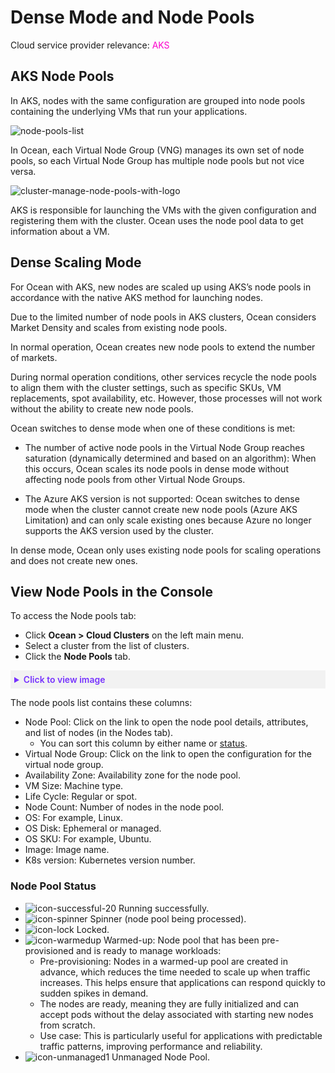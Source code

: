 #  Dense Mode and Node Pools

Cloud service provider relevance: <font color="#FC01CC">AKS</font>  

##  AKS Node Pools

In AKS, nodes with the same configuration are grouped into node pools containing the underlying VMs that run your applications.

![node-pools-list](https://github.com/spotinst/help/assets/159915991/d48abfb2-b129-4581-bdc9-3d867ffb39fa)


In Ocean, each Virtual Node Group (VNG) manages its own set of node pools, so each Virtual Node Group has multiple node pools but not vice versa.

![cluster-manage-node-pools-with-logo](https://github.com/spotinst/help/assets/159915991/814858ce-bf5f-4391-8a8c-8d4f266501ef)

AKS is responsible for launching the VMs with the given configuration and registering them with the cluster.
Ocean uses the node pool data to get information about a VM.

##  Dense Scaling Mode

For Ocean with AKS, new nodes are scaled up using AKS’s node pools in accordance with the native AKS method for launching nodes.

Due to the limited number of node pools in AKS clusters, Ocean considers Market Density and scales from existing node pools. 

In normal operation, Ocean creates new node pools to extend the number of markets. 

During normal operation conditions, other services recycle the node pools to align them with the cluster settings, such as specific SKUs, VM replacements, spot availability, etc. However, those processes will not work without the ability to create new node pools.

Ocean switches to dense mode when one of these conditions is met:

* The number of active node pools in the Virtual Node Group reaches saturation (dynamically determined and based on an algorithm): When this occurs, Ocean scales its node pools in dense mode without affecting node pools from other Virtual Node Groups.

* The Azure AKS version is not supported: Ocean switches to dense mode when the cluster cannot create new node pools (Azure AKS Limitation) and can only scale existing ones because Azure no longer supports the AKS version used by the cluster.

In dense mode, Ocean only uses existing node pools for scaling operations and does not create new ones.

## View Node Pools in the Console

To access the Node pools tab:
* Click **Ocean > Cloud Clusters** on the left main menu.
* Select a cluster from the list of clusters.
* Click the **Node Pools** tab.

<details style="background:#f2f2f2; padding:6px; margin:10px 0px 0px 0px">
   <summary markdown="span" style="color:#7632FE; font-weight:600">Click to view image</summary>

   <div style="padding-left:16px">

   <img width="1000" src="https://github.com/user-attachments/assets/78c534a7-8581-4cbb-a410-1a8be3b75dab" />

</div>

</details>

The node pools list contains these columns:

* Node Pool: Click on the link to open the node pool details, attributes, and list of nodes (in the Nodes tab).
  * You can sort this column by either name or [status](https://docs.spot.io/ocean/features/dense-mode-and-node-pools?id=node-pool-status).
* Virtual Node Group: Click on the link to open the configuration for the virtual node group.
* Availability Zone: Availability zone for the node pool.
* VM Size: Machine type.
* Life Cycle: Regular or spot.
* Node Count: Number of nodes in the node pool.
* OS: For example, Linux.
* OS Disk: Ephemeral or managed.
* OS SKU: For example, Ubuntu.
* Image: Image name.
* K8s version: Kubernetes version number.

### Node Pool Status

* ![icon-successful-20](https://github.com/user-attachments/assets/699bf863-e329-4260-965d-3119809a0755) Running successfully.
* ![icon-spinner](https://github.com/user-attachments/assets/eec9cbca-90d5-43cc-bef6-801ac4caa746) Spinner (node pool being processed).
* ![icon-lock](https://github.com/user-attachments/assets/4d48eece-0127-4c82-b108-5a5e5530a34f) Locked.
* ![icon-warmedup](https://github.com/user-attachments/assets/6ade61d6-3bca-44c3-b644-21c5597ae12f) Warmed-up: Node pool that has been pre-provisioned and is ready to manage workloads:
  * Pre-provisioning: Nodes in a warmed-up pool are created in advance, which reduces the time needed to scale up when traffic increases. This helps ensure that applications can respond quickly to sudden spikes in demand.
  * The nodes are ready, meaning they are fully initialized and can accept pods without the delay associated with starting new nodes from scratch.
  * Use case: This is particularly useful for applications with predictable traffic patterns, improving performance and reliability.
*  ![icon-unmanaged1](https://github.com/user-attachments/assets/ec73f5a1-0f69-49ca-87e8-6ecd450da37c)  Unmanaged Node Pool.

  









